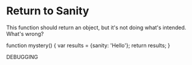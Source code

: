 # Return to Sanity

This function should return an object, but it's not doing what's intended. What's wrong?

function mystery() {
var results =
{sanity: 'Hello'};
return
results;
}

DEBUGGING
